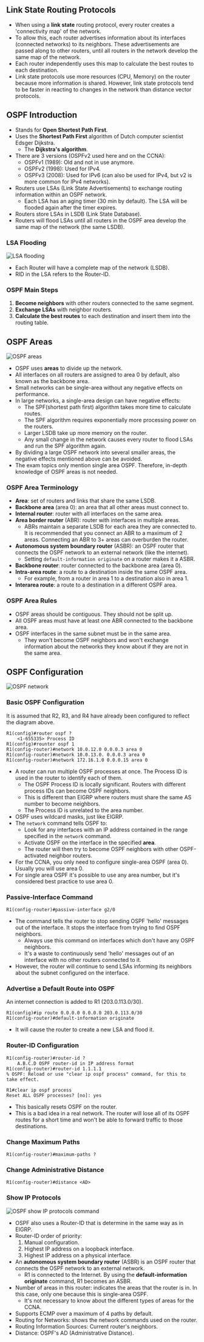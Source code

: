 ## Link State Routing Protocols
* When using a **link state** routing protocol, every router creates a 'connectivity map' of the network.
* To allow this, each router advertises information about its interfaces (connected networks) to its neighbors. These advertisements are passed along to other routers, until all routers in the network develop the same map of the network.
* Each router independently uses this map to calculate the best routes to each destination.
* Link state protocols use more resources (CPU, Memory) on the router because more information is shared. However, link state protocols tend to be faster in reacting to changes in the network than distance vector protocols.
## OSPF Introduction
* Stands for **Open Shortest Path First**.
* Uses the **Shortest Path First** algorithm of Dutch computer scientist Edsger Dijkstra.
	* The **Dijkstra's algorithm**.
* There are 3 versions (OSPFv2 used here and on the CCNA):
	* OSPFv1 (1989): Old and not in use anymore.
	* OSPFv2 (1998): Used for IPv4.
	* OSPFv3 (2008): Used for IPv6 (can also be used for IPv4, but v2 is more common for IPv4 networks).
* Routers use LSAs (Link State Advertisements) to exchange routing information within an OSPF network. 
	* Each LSA has an aging timer (30 min by default). The LSA will be flooded again after the timer expires.
* Routers store LSAs in LSDB (Link State Database).
* Routers will flood LSAs until all routers in the OSPF area develop the same map of the network (the same LSDB).
### LSA Flooding
![LSA flooding](./img2/LSA-flooding.png)
* Each Router will have a complete map of the network (LSDB).
* RID in the LSA refers to the Router-ID.
### OSPF Main Steps
1. **Become neighbors** with other routers connected to the same segment.
2. **Exchange LSAs** with neighbor routers.
3. **Calculate the best routes** to each destination and insert them into the routing table.
## OSPF Areas
![OSPF areas](./img2/OSPF-areas.png)
* OSPF uses **areas** to divide up the network.
* All interfaces on all routers are assigned to area 0 by default, also known as the backbone area.
* Small networks can be single-area without any negative effects on performance.
* In large networks, a single-area design can have negative effects:
	* The SPF(shortest path first) algorithm takes more time to calculate routes.
	* The SPF algorithm requires exponentially more processing power on the routers.
	* Larger LSDB take up more memory on the router.
	* Any small change in the network causes every router to flood LSAs and run the SPF algorithm again.
* By dividing a large OSPF network into several smaller areas, the negative effects mentioned above can be avoided.
* The exam topics only mention single area OSPF. Therefore, in-depth knowledge of OSPF areas is not needed.
### OSPF Area Terminology
* **Area**: set of routers and links that share the same LSDB.
* **Backbone area** (area 0): an area that all other areas must connect to.
* **Internal router**: router with all interfaces on the same area.
* **Area border router** (ABR): router with interfaces in multiple areas.
	* ABRs maintain a separate LSDB for each area they are connected to. It is recommended that you connect an ABR to a maximum of 2 areas. Connecting an ABR to 3+ areas can overburden the router.
* **Autonomous system boundary router**  (ASBR): an OSPF router that connects the OSPF network to an external network (like the internet).
	* Setting `default-information originate` on a router makes it a ASBR.
* **Backbone router**: router connected to the backbone area (area 0).
* **Intra-area route**: a route to a destination inside the same OSPF area.
	* For example, from a router in area 1 to a destination also in area 1.
* **Interarea route**: a route to a destination in a different OSPF area.
### OSPF Area Rules
* OSPF areas should be contiguous. They should not be split up.
* All OSPF areas must have at least one ABR connected to the backbone area.
* OSPF interfaces in the same subnet must be in the same area.
	* They won't become OSPF neighbors and won't exchange information about the networks they know about if they are not in the same area.
## OSPF Configuration
![OSPF network](./img2/OSPF-network.png)
### Basic OSPF Configuration
It is assumed that R2, R3, and R4 have already been configured to reflect the diagram above.
```
R1(config)#router ospf ?
	<1-655335> Process ID
R1(config)#rounter ospf 1
R1(config-router)#network 10.0.12.0 0.0.0.3 area 0
R1(config-router)#network 10.0.13.0. 0.0.0.3 area 0
R1(config-router)#network 172.16.1.0 0.0.0.15 area 0
```
* A router can run multiple OSPF processes at once. The Process ID is used in the router to identify each of them.
	* The OSPF Process ID is locally significant. Routers with different process IDs can become OSPF neighbors.
	* This is different than EIGRP where routers must share the same AS number to become neighbors.
	* The Process ID is unrelated to the area number.
* OSPF uses wildcard masks, just like EIGRP.
* The `network` command tells OSPF to:
	* Look for any interfaces with an IP address contained in the range specified in the `network` command.
	* Activate OSPF on the interface in the specified **area**.
	* The router will then try to become OSPF neighbors with other OSPF-activated neighbor routers.
* For the CCNA, you only need to configure single-area OSPF (area 0). Usually you will use area 0.
* For single area OSPF it's possible to use any area number, but it's considered best practice to use area 0.
### Passive-Interface Command
`R1(config-router)#passive-interface g2/0`
* The command tells the router to stop sending OSPF 'hello' messages out of the interface. It stops the interface from trying to find OSPF neighbors.
	* Always use this command on interfaces which don't have any OSPF neighbors.
	* It's a waste to continuously send 'hello' messages out of an interface with no other routers connected to it.
* However, the router will continue to send LSAs informing its neighbors about the subnet configured on the interface.
### Advertise a Default Route into OSPF
An internet connection is added to R1 (203.0.113.0/30).
```
R1(config)#ip route 0.0.0.0 0.0.0.0 203.0.113.0/30
R1(config-router)#default-information originate
```
* It will cause the router to create a new LSA and flood it.

### Router-ID Configuration
```
R1(config-router)#router-id ?
	A.B.C.D OSPF router-id in IP address format
R1(config-router)#router-id 1.1.1.1
% OSPF: Reload or use "clear ip ospf process" command, for this to take effect.

R1#clear ip ospf process
Reset ALL OSPF processes? [no]: yes
```
* This basically resets OSPF on the router.
* This is a bad idea in a real network. The router will lose all of its OSPF routes for a short time and won't be able to forward traffic to those destinations.
### Change Maximum Paths
`R1(config-router)#maximum-paths ?`
### Change Administrative Distance
`R1(config-router)#distance <AD>`
### Show IP Protocols
![OSPF show IP protocols command](./img2/OSPF-show-ip-protocols.png)
* OSPF also uses a Router-ID that is determine in the same way as in EIGRP.
* Router-ID order of priority:
	1. Manual configuration.
	2. Highest IP address on a loopback interface.
	3. Highest IP address on a physical interface.
* An **autonomous system boundary router**  (ASBR) is an OSPF router that connects the OSPF network to an external network.
	* R1 is connected to the Internet. By using the **default-information originate** command, R1 becomes an ASBR.
* Number of areas in this router: indicates the areas that the router is in. In this case, only one because this is single-area OSPF.
	* It's not necessary to know about the different types of areas for the CCNA.
* Supports ECMP over a maximum of 4 paths by default.
* Routing for Networks: shows the network commands used on the router.
* Routing Information Sources: Current router's neighbors.
* Distance: OSPF's AD (Administrative Distance).